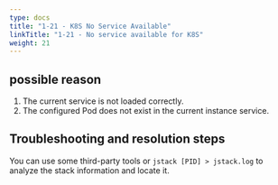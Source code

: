 ```yaml
---
type: docs
title: "1-21 - K8S No Service Available"
linkTitle: "1-21 - No service available for K8S"
weight: 21
---
```


## possible reason

1. The current service is not loaded correctly.
2. The configured Pod does not exist in the current instance service.

## Troubleshooting and resolution steps

You can use some third-party tools or `jstack [PID] > jstack.log` to analyze the stack information and locate it.

<p style="margin-top: 3rem;"> </p>